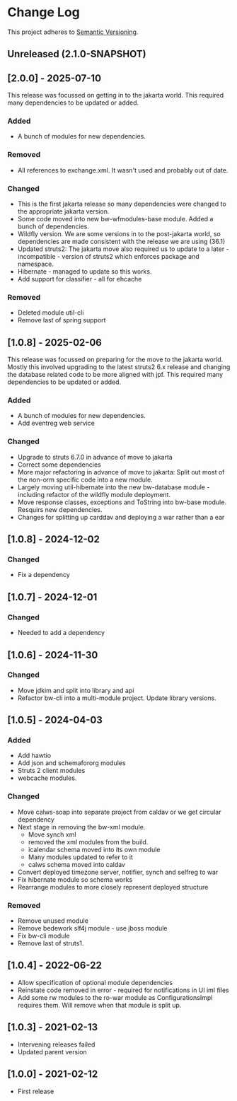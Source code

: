 # Change Log

This project adheres to [Semantic Versioning](https://semver.org/spec/v2.0.0.html).

## Unreleased (2.1.0-SNAPSHOT)

## [2.0.0] - 2025-07-10
This release was focussed on getting in to the jakarta world.
This required many dependencies to be updated or added.

### Added
- A bunch of modules for new dependencies.

### Removed
- All references to exchange.xml. It wasn't used and probably out of date.

### Changed
- This is the first jakarta release so many dependencies were changed to the appropriate jakarta version. 
- Some code moved into new bw-wfmodules-base module. Added a bunch of dependencies.
- Wildfly version. We are some versions in to the post-jakarta world, so dependencies are made consistent with the release we are using (36.1)
- Updated struts2: The jakarta move also required us to update to a later - incompatible - version of struts2 which enforces package and namespace.
- Hibernate - managed to update so this works. 
- Add support for classifier - all for ehcache 

### Removed
- Deleted module util-cli 
- Remove last of spring support 

## [1.0.8] - 2025-02-06
This release was focussed on preparing for the move to the jakarta world. Mostly this involved upgrading to the latest struts2 6.x release and changing the database related code to be more aligned with jpf.
This required many dependencies to be updated or added.

### Added
- A bunch of modules for new dependencies.
- Add eventreg web service

### Changed 
- Upgrade to struts 6.7.0 in advance of move to jakarta 
- Correct some dependencies 
- More major refactoring in advance of move to jakarta: Split out most of the non-orm specific code into a new module. 
- Largely moving util-hibernate into the new bw-database module - including refactor of the wildfly module deployment. 
- Move response classes, exceptions and ToString into bw-base module. Resquirs new dependencies.
- Changes for splitting up carddav and deploying a war rather than a ear 

## [1.0.8] - 2024-12-02
### Changed
- Fix a dependency

## [1.0.7] - 2024-12-01
### Changed
- Needed to add a dependency

## [1.0.6] - 2024-11-30
### Changed
- Move jdkim and split into library and api 
- Refactor bw-cli into a multi-module project. Update library versions.

## [1.0.5] - 2024-04-03
### Added
- Add hawtio 
- Add json and schemafororg modules 
- Struts 2 client modules 
- webcache modules. 

### Changed
- Move calws-soap into separate project from caldav or we get circular dependency 
- Next stage in removing the bw-xml module.  
  - Move synch xml  
  - removed the xml modules from the build. 
  - icalendar schema moved into its own module  
  - Many modules updated to refer to it  
  - calws schema moved into caldav  
- Convert deployed timezone server, notifier, synch and selfreg to war 
- Fix hibernate module so schema works 
- Rearrange modules to more closely represent deployed structure 

### Removed
- Remove unused module 
- Remove bedework slf4j module - use jboss module 
- Fix bw-cli module 
- Remove last of struts1. 

## [1.0.4] - 2022-06-22
- Allow specification of optional module dependencies 
- Reinstate code removed in error - required for notifications in UI 
iml files 
- Add some rw modules to the ro-war module as ConfigurationsImpl requires them. Will remove when that module is split up. 

## [1.0.3] - 2021-02-13
- Intervening releases failed
- Updated parent version

## [1.0.0] - 2021-02-12
- First release 
